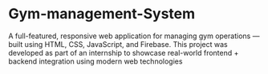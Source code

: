 # Gym-management-System
A full-featured, responsive web application for managing gym operations — built using HTML, CSS, JavaScript, and Firebase. This project was developed as part of an internship to showcase real-world frontend + backend integration using modern web technologies
